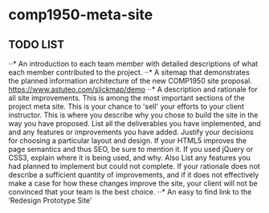 # comp1950-meta-site

## TODO LIST

⋅⋅* An introduction to each team member with detailed descriptions of what each member
contributed to the project.
⋅⋅* A sitemap that demonstrates the planned information architecture of the new COMP1950 site
proposal. https://www.astuteo.com/slickmap/demo
⋅⋅* A description and rationale for all site improvements. This is among the most important sections
of the project meta site. This is your chance to 'sell' your efforts to your client instructor. This is
where you describe why you chose to build the site in the way you have proposed. List all the
deliverables you have implemented, and and any features or improvements you have added.
Justify your decisions for choosing a particular layout and design. If your HTML5 improves the
page semantics and thus SEO, be sure to mention it. If you used jQuery or CSS3, explain where it
is being used, and why. Also List any features you had planned to implement but could not
complete. If your rationale does not describe a sufficient quantity of improvements, and if it
does not effectively make a case for how these changes improve the site, your client will not be
convinced that your team is the best choice.
⋅⋅* An easy to find link to the ‘Redesign Prototype Site’
